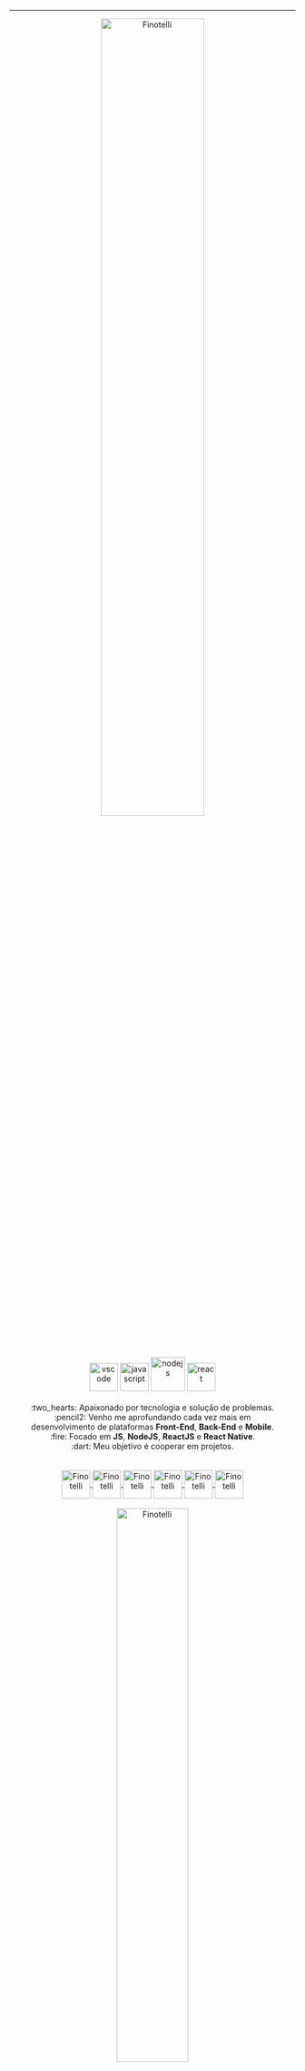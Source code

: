 
---
<div Align="center">
  <img 
       width="60%"
       src="https://github-readme-stats.vercel.app/api?username=FinotelliCarlos&show_icons=true&theme=dark"
       alt="Finotelli" />
</div>
<br>
<div Align="center">
    <div align="center">
    <img src="https://cdn.icon-icons.com/icons2/2107/PNG/512/file_type_vscode_icon_130084.png" alt="vscode"  width="50" height="50"/>
    <img src="https://cdn.icon-icons.com/icons2/2108/PNG/512/javascript_icon_130900.png" alt="javascript" width="50" height="50"/>
    <img src="https://cdn.icon-icons.com/icons2/2107/PNG/512/file_type_node_icon_130301.png" alt="nodejs" width="60" height="60"/>
    <img src="https://cdn.icon-icons.com/icons2/2415/PNG/512/react_original_wordmark_logo_icon_146375.png" alt="react" width="50" height="50"/>
    </div>
    <br>
    :two_hearts: Apaixonado por tecnologia e solução de problemas.
    <br>
    :pencil2: Venho me aprofundando cada vez mais em <br>desenvolvimento de plataformas  
      <strong>Front-End</strong>, <strong>Back-End</strong> e <strong>Mobile</strong>.
    <br>
    :fire: Focado em <strong>JS</strong>, <strong>NodeJS</strong>, <strong>ReactJS</strong> e <strong>React Native</strong>.
    <br>
    :dart: Meu objetivo é cooperar em projetos.
    <br>
    <br>
</div>

<br>
<div align="center">
<a href="https://linkedin.com/in/finotellicarlos" target="blank">
    <img align="center" src="https://cdn.icon-icons.com/icons2/1099/PNG/512/1485482199-linkedin_78667.png" alt="Finotelli" height="50" width="50" />
    </a>

<a href="https://fb.com/duuh.cls" target="_blank">
    <img align="center" src="https://cdn.icon-icons.com/icons2/555/PNG/512/facebook_icon-icons.com_53612.png" alt="Finotelli" height="50" width="50" />
</a>
    <a href="https://instagram.com/10_duuh" target="_blank">
    <img align="center" src="https://cdn.icon-icons.com/icons2/1753/PNG/512/iconfinder-social-media-applications-3instagram-4102579_113804.png" alt="Finotelli" height="50" width="50" />
</a>
<a href="https://discordapp.com/users/733724313550717038" target="_blank">
  <img align="center" src="https://cdn.icon-icons.com/icons2/2108/PNG/512/discord_icon_130958.png" alt="Finotelli" height="50" width="50" />
</a>
<a href="https://api.whatsapp.com/send?phone=5511958331748" target="_blank">
  <img align="center" src="https://cdn.icon-icons.com/icons2/555/PNG/512/whatsapp_icon-icons.com_53606.png" alt="Finotelli" height="50" width="50" />
</a>
<a href="mailto:carlos.finotelli@outlook.com" target="_blank">
  <img align="center" src="https://cdn.icon-icons.com/icons2/699/PNG/512/outlook_icon-icons.com_61644.png" alt="Finotelli" height="50" width="50" />
</a>
</div>
<br>
<div Align="center">
  <img 
       width="50%"
       src="https://github-readme-stats.vercel.app/api/top-langs/?username=FinotelliCarlos&layout=compact&theme=dark"
       alt="Finotelli" />
</div>

---
